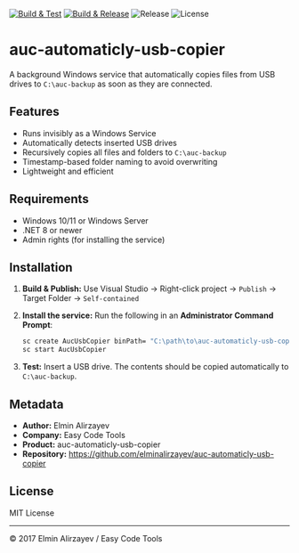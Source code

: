 [![Build & Test](https://github.com/elminalirzayev/auc-automaticly-usb-copier/actions/workflows/build.yml/badge.svg)](https://github.com/elminalirzayev/auc-automaticly-usb-copier/actions/workflows/build.yml)
[![Build & Release](https://github.com/elminalirzayev/auc-automaticly-usb-copier/actions/workflows/release.yml/badge.svg)](https://github.com/elminalirzayev/auc-automaticly-usb-copier/actions/workflows/release.yml)
![Release](https://img.shields.io/github/v/release/elminalirzayev/auc-automaticly-usb-copier)
![License](https://img.shields.io/github/license/elminalirzayev/auc-automaticly-usb-copier)

# auc-automaticly-usb-copier

A background Windows service that automatically copies files from USB drives to `C:\auc-backup` as soon as they are connected.

## Features

- Runs invisibly as a Windows Service
- Automatically detects inserted USB drives
- Recursively copies all files and folders to `C:\auc-backup`
- Timestamp-based folder naming to avoid overwriting
- Lightweight and efficient

## Requirements

- Windows 10/11 or Windows Server
- .NET 8 or newer
- Admin rights (for installing the service)

## Installation

1. **Build & Publish:**
   Use Visual Studio → Right-click project → `Publish` → Target Folder → `Self-contained`

2. **Install the service:**
   Run the following in an **Administrator Command Prompt**:

   ```bash
   sc create AucUsbCopier binPath= "C:\path\to\auc-automaticly-usb-copier.exe"
   sc start AucUsbCopier
   ```

3. **Test:**
   Insert a USB drive. The contents should be copied automatically to `C:\auc-backup`.

## Metadata

- **Author:** Elmin Alirzayev
- **Company:** Easy Code Tools
- **Product:** auc-automaticly-usb-copier
- **Repository:** https://github.com/elminalirzayev/auc-automaticly-usb-copier

## License

MIT License 

---

© 2017 Elmin Alirzayev / Easy Code Tools 
